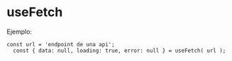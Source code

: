 # useFetch

Ejemplo: 
```
const url = 'endpoint de una api';
  const { data: null, loading: true, error: null } = useFetch( url );
```